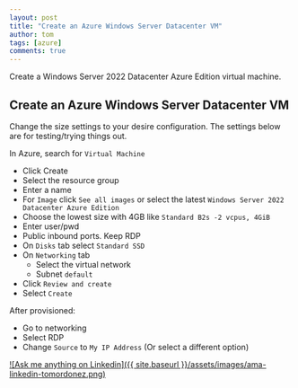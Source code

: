 ```yaml
---
layout: post
title: "Create an Azure Windows Server Datacenter VM"
author: tom
tags: [azure]
comments: true
---
```


Create a Windows Server 2022 Datacenter Azure Edition virtual machine.

## Create an Azure Windows Server Datacenter VM

Change the size settings to your desire configuration. The settings below are for testing/trying things out.

In Azure, search for `Virtual Machine`

* Click Create
* Select the resource group
* Enter a name
* For `Image` click `See all images` or select the latest `Windows Server 2022 Datacenter Azure Edition`
* Choose the lowest size with 4GB like `Standard B2s -2 vcpus, 4GiB`
* Enter user/pwd
* Public inbound ports. Keep RDP
* On `Disks` tab select `Standard SSD`
* On `Networking` tab
  * Select the virtual network
  * Subnet `default`
* Click `Review and create`
* Select `Create`

After provisioned:

* Go to networking
* Select RDP
* Change `Source` to `My IP Address` (Or select a different option)


[![Ask me anything on Linkedin]({{ site.baseurl }}/assets/images/ama-linkedin-tomordonez.png)](https://www.linkedin.com/in/tomordonez/)
